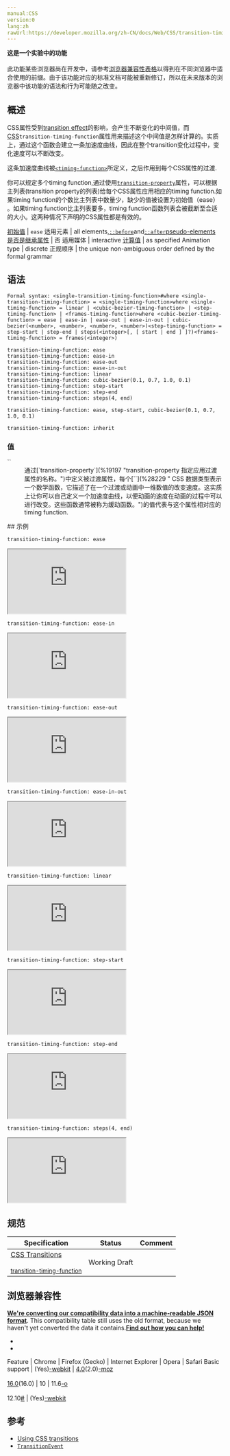 ```yaml
---
manual:CSS
version:0
lang:zh
rawUrl:https://developer.mozilla.org/zh-CN/docs/Web/CSS/transition-timing-function
---
```






**这是一个实验中的功能**<br></br>此功能某些浏览器尚在开发中，请参考[浏览器兼容性表格](%32443 "")以得到在不同浏览器中适合使用的前缀。由于该功能对应的标准文档可能被重新修订，所以在未来版本的浏览器中该功能的语法和行为可能随之改变。



## 概述<a name="概述"></a>


CSS属性受到[transition effect](%32444 "en/CSS/CSS transitions")的影响，会产生不断变化的中间值，而[CSS](%28421 "/en-US/docs/CSS")`transition-timing-function`属性用来描述这个中间值是怎样计算的。实质上，通过这个函数会建立一条加速度曲线，因此在整个transition变化过程中，变化速度可以不断改变。



这条加速度曲线被[`<timing-function>`](%28229 "<timing-function> CSS 数据类型表示一个数学函数，它描述了在一个过渡或动画中一维数值的改变速度。这实质上让你可以自己定义一个加速度曲线，以便动画的速度在动画的过程中可以进行改变。这些函数通常被称为缓动函数。")所定义，之后作用到每个CSS属性的过渡.



你可以规定多个timing function,通过使用[`transition-property`](%19197 "transition-property 指定应用过渡属性的名称。")属性，可以根据主列表(transition property的列表)给每个CSS属性应用相应的timing function.如果timing function的个数比主列表中数量少，缺少的值被设置为初始值（ease） 。如果timing function比主列表要多，timing function函数列表会被截断至合适的大小。这两种情况下声明的CSS属性都是有效的。


[初始值](%28302 "") | `ease` 
适用元素 | all elements,[`::before`](%26455 "常通过 content 属性来为一个元素添加修饰性的内容。")and[`::after`](%26456 "CSS伪元素::after用来创建一个伪元素，做为已选中元素的最后一个子元素。通常会配合content属性来为该元素添加装饰内容。这个虚拟元素默认是行内元素。")[pseudo-elements](%3563 "") 
[是否是继承属性](%28299 "") | 否 
适用媒体 | interactive 
[计算值](%28304 "") | as specified 
Animation type | discrete 
正规顺序 | the unique non-ambiguous order defined by the formal grammar 


## 语法<a name="语法"></a>

```
Formal syntax: <single-transition-timing-function>#where <single-transition-timing-function> = <single-timing-function>where <single-timing-function> = linear | <cubic-bezier-timing-function> | <step-timing-function> | <frames-timing-function>where <cubic-bezier-timing-function> = ease | ease-in | ease-out | ease-in-out | cubic-bezier(<number>, <number>, <number>, <number>)<step-timing-function> = step-start | step-end | steps(<integer>[, [ start | end ] ]?)<frames-timing-function> = frames(<integer>)

```

```
transition-timing-function: ease
transition-timing-function: ease-in
transition-timing-function: ease-out
transition-timing-function: ease-in-out
transition-timing-function: linear
transition-timing-function: cubic-bezier(0.1, 0.7, 1.0, 0.1)
transition-timing-function: step-start
transition-timing-function: step-end
transition-timing-function: steps(4, end)

transition-timing-function: ease, step-start, cubic-bezier(0.1, 0.7, 1.0, 0.1)

transition-timing-function: inherit
```

### 值<a name="值"></a>
<dl><dt id=''>`<timing-function>`</dt><dd>通过[`transition-property`](%19197 "transition-property 指定应用过渡属性的名称。")中定义被过渡属性，每个[`<timing-function>`](%28229 "<timing-function> CSS 数据类型表示一个数学函数，它描述了在一个过渡或动画中一维数值的改变速度。这实质上让你可以自己定义一个加速度曲线，以便动画的速度在动画的过程中可以进行改变。这些函数通常被称为缓动函数。")的值代表与这个属性相对应的timing function.</dd></dl>
## 示例<a name="示例"></a>


`transition-timing-function: ease`

<iframe src='https://mdn.mozillademos.org/zh-CN/docs/Web/CSS/transition-timing-function$samples/ttf_ease?revision=999721' width='275' height='150'></iframe>




`transition-timing-function: ease-in`

<iframe src='https://mdn.mozillademos.org/zh-CN/docs/Web/CSS/transition-timing-function$samples/ttf_easein?revision=999721' width='275' height='150'></iframe>




`transition-timing-function: ease-out`

<iframe src='https://mdn.mozillademos.org/zh-CN/docs/Web/CSS/transition-timing-function$samples/ttf_easeout?revision=999721' width='275' height='150'></iframe>




`transition-timing-function: ease-in-out`

<iframe src='https://mdn.mozillademos.org/zh-CN/docs/Web/CSS/transition-timing-function$samples/ttf_easeinout?revision=999721' width='275' height='150'></iframe>





`transition-timing-function: linear`

<iframe src='https://mdn.mozillademos.org/zh-CN/docs/Web/CSS/transition-timing-function$samples/ttf_linear?revision=999721' width='275' height='150'></iframe>




`transition-timing-function: step-start`

<iframe src='https://mdn.mozillademos.org/zh-CN/docs/Web/CSS/transition-timing-function$samples/ttf_stepstart?revision=999721' width='275' height='150'></iframe>




`transition-timing-function: step-end`

<iframe src='https://mdn.mozillademos.org/zh-CN/docs/Web/CSS/transition-timing-function$samples/ttf_stepend?revision=999721' width='275' height='150'></iframe>




`transition-timing-function: steps(4, end)`

<iframe src='https://mdn.mozillademos.org/zh-CN/docs/Web/CSS/transition-timing-function$samples/ttf_step4end?revision=999721' width='275' height='150'></iframe>



## 规范<a name="规范"></a>

Specification | Status | Comment 
 ---  |  ---  |  ---  | 
[CSS Transitions<br></br><small>transition-timing-function</small>](%29626 "") | Working Draft |  


## 浏览器兼容性<a name="浏览器兼容性"></a>


**[We&#39;re converting our compatibility data into a machine-readable JSON format](%3344 "")**. This compatibility table still uses the old format, because we haven&#39;t yet converted the data it contains.**[Find out how you can help!](%3392 "")**


* 
* 

Feature | Chrome | Firefox (Gecko) | Internet Explorer | Opera | Safari 
Basic support | (Yes)[-webkit](%3568 "The name of this feature is prefixed with '-webkit' as this browser considers it experimental") | [4.0](%3678 "Released on 2011-03-22.")(2.0)[-moz](%3568 "The name of this feature is prefixed with '-moz' as this browser considers it experimental")<br></br>[16.0](%4098 "Released on 2012-10-09.")(16.0) | 10 | 11.6[-o](%3568 "The name of this feature is prefixed with '-o' as this browser considers it experimental")<br></br>12.10[#](%4491 "http://my.opera.com/ODIN/blog/2012/08/03/a-hot-opera-12-50-summer-time-snapshot") | (Yes)[-webkit](%3568 "The name of this feature is prefixed with '-webkit' as this browser considers it experimental") 




## 参考<a name="参考"></a>

* [Using CSS transitions](%32426 "en/CSS/CSS transitions")
* [`TransitionEvent`](%3251 "TransitonEvent 接口指那些提供了与 transition 有关信息的事件。")



